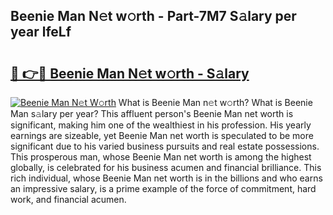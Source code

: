 ## Beenie Man N𝚎t w𝚘rth - Part-7M7 S𝚊lary per year lfeLf

# <h2><a href="http://gc3ci8.nevu.top/?p=Beenie+Man">🔗 👉🔴 Beenie Man N𝚎t w𝚘rth - S𝚊lary</a></h2>

[![Beenie Man N𝚎t W𝚘rth](https://i.imgur.com/Oavwk0R.jpeg)](http://gc3ci8.nevu.top/?p=Beenie+Man)
What is Beenie Man n𝚎t w𝚘rth? What is Beenie Man s𝚊lary per year?
This affluent person's Beenie Man net worth is significant, making him one of the wealthiest in his profession. His yearly earnings are sizeable, yet Beenie Man net worth is speculated to be more significant due to his varied business pursuits and real estate possessions. This prosperous man, whose Beenie Man net worth is among the highest globally, is celebrated for his business acumen and financial brilliance. This rich individual, whose Beenie Man net worth is in the billions and who earns an impressive salary, is a prime example of the force of commitment, hard work, and financial acumen.
